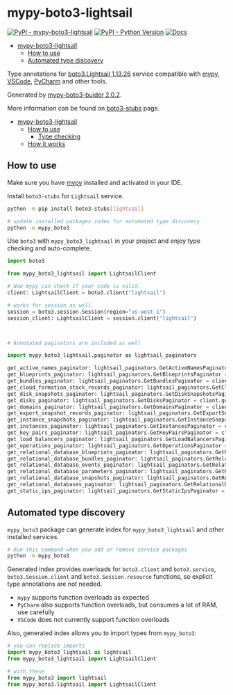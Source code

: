 # mypy-boto3-lightsail

[![PyPI - mypy-boto3-lightsail](https://img.shields.io/pypi/v/mypy-boto3-lightsail.svg?color=blue)](https://pypi.org/project/mypy-boto3-lightsail)
[![PyPI - Python Version](https://img.shields.io/pypi/pyversions/mypy-boto3-lightsail.svg?color=blue)](https://pypi.org/project/mypy-boto3-lightsail)
[![Docs](https://img.shields.io/readthedocs/mypy-boto3-builder.svg?color=blue)](https://mypy-boto3-builder.readthedocs.io/)

- [mypy-boto3-lightsail](#mypy-boto3-lightsail)
  - [How to use](#how-to-use)
  - [Automated type discovery](#automated-type-discovery)


Type annotations for
[boto3.Lightsail 1.13.26](https://boto3.amazonaws.com/v1/documentation/api/1.13.26/reference/services/lightsail.html#Lightsail) service
compatible with [mypy](https://github.com/python/mypy), [VSCode](https://code.visualstudio.com/),
[PyCharm](https://www.jetbrains.com/pycharm/) and other tools.

Generated by [mypy-boto3-buider 2.0.2](https://github.com/vemel/mypy_boto3_builder).

More information can be found on [boto3-stubs](https://pypi.org/project/boto3-stubs/) page.

- [mypy-boto3-lightsail](#mypy-boto3-lightsail)
  - [How to use](#how-to-use)
    - [Type checking](#type-checking)
  - [How it works](#how-it-works)

## How to use

Make sure you have [mypy](https://github.com/python/mypy) installed and activated in your IDE.

Install `boto3-stubs` for `Lightsail` service.

```bash
python -m pip install boto3-stubs[lightsail]

# update installed packages index for automated type discovery
python -m mypy_boto3
```

Use `boto3` with `mypy_boto3_lightsail` in your project and enjoy type checking and auto-complete.

```python
import boto3

from mypy_boto3_lightsail import LightsailClient

# Now mypy can check if your code is valid.
client: LightsailClient = boto3.client("lightsail")

# works for session as well
session = boto3.session.Session(region="us-west-1")
session_client: LightsailClient = session.client("lightsail")



# Annotated paginators are included as well

import mypy_boto3_lightsail.paginator as lightsail_paginators

get_active_names_paginator: lightsail_paginators.GetActiveNamesPaginator = client.get_paginator("get_active_names")
get_blueprints_paginator: lightsail_paginators.GetBlueprintsPaginator = client.get_paginator("get_blueprints")
get_bundles_paginator: lightsail_paginators.GetBundlesPaginator = client.get_paginator("get_bundles")
get_cloud_formation_stack_records_paginator: lightsail_paginators.GetCloudFormationStackRecordsPaginator = client.get_paginator("get_cloud_formation_stack_records")
get_disk_snapshots_paginator: lightsail_paginators.GetDiskSnapshotsPaginator = client.get_paginator("get_disk_snapshots")
get_disks_paginator: lightsail_paginators.GetDisksPaginator = client.get_paginator("get_disks")
get_domains_paginator: lightsail_paginators.GetDomainsPaginator = client.get_paginator("get_domains")
get_export_snapshot_records_paginator: lightsail_paginators.GetExportSnapshotRecordsPaginator = client.get_paginator("get_export_snapshot_records")
get_instance_snapshots_paginator: lightsail_paginators.GetInstanceSnapshotsPaginator = client.get_paginator("get_instance_snapshots")
get_instances_paginator: lightsail_paginators.GetInstancesPaginator = client.get_paginator("get_instances")
get_key_pairs_paginator: lightsail_paginators.GetKeyPairsPaginator = client.get_paginator("get_key_pairs")
get_load_balancers_paginator: lightsail_paginators.GetLoadBalancersPaginator = client.get_paginator("get_load_balancers")
get_operations_paginator: lightsail_paginators.GetOperationsPaginator = client.get_paginator("get_operations")
get_relational_database_blueprints_paginator: lightsail_paginators.GetRelationalDatabaseBlueprintsPaginator = client.get_paginator("get_relational_database_blueprints")
get_relational_database_bundles_paginator: lightsail_paginators.GetRelationalDatabaseBundlesPaginator = client.get_paginator("get_relational_database_bundles")
get_relational_database_events_paginator: lightsail_paginators.GetRelationalDatabaseEventsPaginator = client.get_paginator("get_relational_database_events")
get_relational_database_parameters_paginator: lightsail_paginators.GetRelationalDatabaseParametersPaginator = client.get_paginator("get_relational_database_parameters")
get_relational_database_snapshots_paginator: lightsail_paginators.GetRelationalDatabaseSnapshotsPaginator = client.get_paginator("get_relational_database_snapshots")
get_relational_databases_paginator: lightsail_paginators.GetRelationalDatabasesPaginator = client.get_paginator("get_relational_databases")
get_static_ips_paginator: lightsail_paginators.GetStaticIpsPaginator = client.get_paginator("get_static_ips")
```

## Automated type discovery

`mypy_boto3` package can generate index for `mypy_boto3_lightsail` and other installed services.

```bash
# Run this command when you add or remove service packages
python -m mypy_boto3
```

Generated index provides overloads for `boto3.client` and `boto3.service`,
`boto3.Session.client` and `boto3.Session.resource` functions,
so explicit type annotations are not needed.

- `mypy` supports function overloads as expected
- `PyCharm` also supports function overloads, but consumes a lot of RAM, use carefully
- `VSCode` does not currently support function overloads

Also, generated index allows you to import types from `mypy_boto3`:

```python
# you can replace imports
import mypy_boto3_lightsail as lightsail
from mypy_boto3_lightsail import LightsailClient

# with these
from mypy_boto3 import lightsail
from mypy_boto3.lightsail import LightsailClient
```